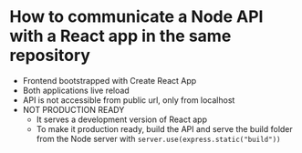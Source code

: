 # How to communicate a Node API with a React app in the same repository

* Frontend bootstrapped with Create React App
* Both applications live reload
* API is not accessible from public url, only from localhost
* NOT PRODUCTION READY
  * It serves a development version of React app
  * To make it production ready, build the API and serve the build folder from the Node server with `server.use(express.static("build"))`